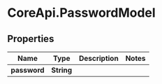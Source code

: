 # CoreApi.PasswordModel

## Properties
Name | Type | Description | Notes
------------ | ------------- | ------------- | -------------
**password** | **String** |  | 



